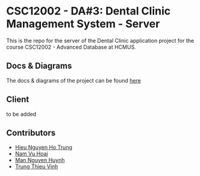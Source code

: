 # CSC12002 - DA#3: Dental Clinic Management System - Server

This is the repo for the server of the Dental Clinic application project for the course CSC12002 - Advanced Database at HCMUS.

## Docs & Diagrams

The docs & diagrams of the project can be found [here](https://github.com/nhthieu/dental-clinic-docs)

## Client

to be added

## Contributors

- [Hieu Nguyen Ho Trung](https://github.com/nhthieu)
- [Nam Vu Hoai](https://github.com/namhoai1109)
- [Man Nguyen Huynh](https://github.com/nhman2002)
- [Trung Thieu Vinh](https://github.com/tvtrungg)
